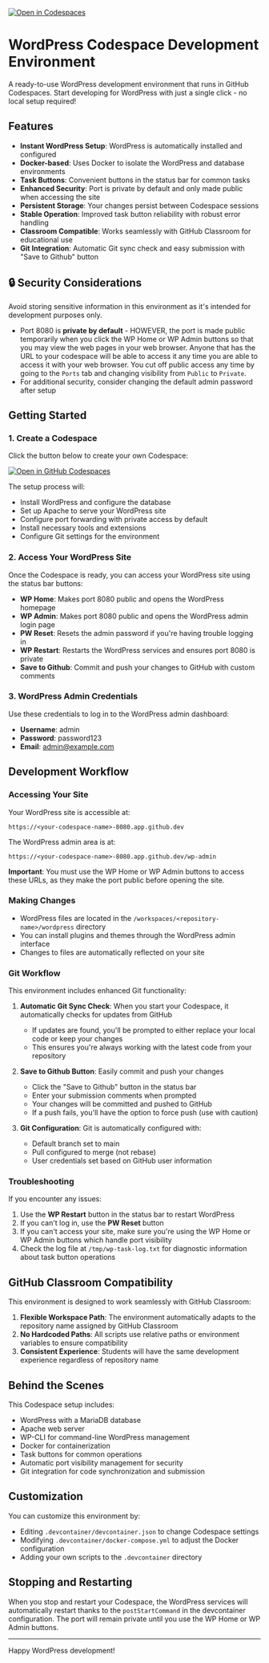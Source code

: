 [![Open in Codespaces](https://classroom.github.com/assets/launch-codespace-2972f46106e565e64193e422d61a12cf1da4916b45550586e14ef0a7c637dd04.svg)](https://classroom.github.com/open-in-codespaces?assignment_repo_id=18605320)
# WordPress Codespace Development Environment

A ready-to-use WordPress development environment that runs in GitHub Codespaces. Start developing for WordPress with just a single click - no local setup required!

## Features

- **Instant WordPress Setup**: WordPress is automatically installed and configured
- **Docker-based**: Uses Docker to isolate the WordPress and database environments
- **Task Buttons**: Convenient buttons in the status bar for common tasks
- **Enhanced Security**: Port is private by default and only made public when accessing the site
- **Persistent Storage**: Your changes persist between Codespace sessions
- **Stable Operation**: Improved task button reliability with robust error handling
- **Classroom Compatible**: Works seamlessly with GitHub Classroom for educational use
- **Git Integration**: Automatic Git sync check and easy submission with "Save to Github" button

## 🔒 Security Considerations

Avoid storing sensitive information in this environment as it's intended for development purposes only.

- Port 8080 is **private by default** - HOWEVER, the port is made public temporarily when you click the WP Home or WP Admin buttons so that you may view the web pages in your web browser. Anyone that has the URL to your codespace will be able to access it any time you are able to access it with your web browser. You cut off public access any time by going to the `Ports` tab and changing visibility from `Public` to `Private`.
- For additional security, consider changing the default admin password after setup



## Getting Started

### 1. Create a Codespace

Click the button below to create your own Codespace:

[![Open in GitHub Codespaces](https://github.com/codespaces/badge.svg)](https://github.com/codespaces/new?hide_repo_select=true&ref=main&repo=586814971&devcontainer_path=.devcontainer%2Fdevcontainer.json&location=WestEurope)

The setup process will:
- Install WordPress and configure the database
- Set up Apache to serve your WordPress site
- Configure port forwarding with private access by default
- Install necessary tools and extensions
- Configure Git settings for the environment

### 2. Access Your WordPress Site

Once the Codespace is ready, you can access your WordPress site using the status bar buttons:

- **WP Home**: Makes port 8080 public and opens the WordPress homepage
- **WP Admin**: Makes port 8080 public and opens the WordPress admin login page
- **PW Reset**: Resets the admin password if you're having trouble logging in
- **WP Restart**: Restarts the WordPress services and ensures port 8080 is private
- **Save to Github**: Commit and push your changes to GitHub with custom comments

### 3. WordPress Admin Credentials

Use these credentials to log in to the WordPress admin dashboard:

- **Username**: admin
- **Password**: password123
- **Email**: admin@example.com

## Development Workflow

### Accessing Your Site

Your WordPress site is accessible at:
```
https://<your-codespace-name>-8080.app.github.dev
```

The WordPress admin area is at:
```
https://<your-codespace-name>-8080.app.github.dev/wp-admin
```

**Important**: You must use the WP Home or WP Admin buttons to access these URLs, as they make the port public before opening the site.

### Making Changes

- WordPress files are located in the `/workspaces/<repository-name>/wordpress` directory
- You can install plugins and themes through the WordPress admin interface
- Changes to files are automatically reflected on your site

### Git Workflow

This environment includes enhanced Git functionality:

1. **Automatic Git Sync Check**: When you start your Codespace, it automatically checks for updates from GitHub
   - If updates are found, you'll be prompted to either replace your local code or keep your changes
   - This ensures you're always working with the latest code from your repository

2. **Save to Github Button**: Easily commit and push your changes
   - Click the "Save to Github" button in the status bar
   - Enter your submission comments when prompted
   - Your changes will be committed and pushed to GitHub
   - If a push fails, you'll have the option to force push (use with caution)

3. **Git Configuration**: Git is automatically configured with:
   - Default branch set to main
   - Pull configured to merge (not rebase)
   - User credentials set based on GitHub user information

### Troubleshooting

If you encounter any issues:

1. Use the **WP Restart** button in the status bar to restart WordPress
2. If you can't log in, use the **PW Reset** button
3. If you can't access your site, make sure you're using the WP Home or WP Admin buttons which handle port visibility
4. Check the log file at `/tmp/wp-task-log.txt` for diagnostic information about task button operations

## GitHub Classroom Compatibility

This environment is designed to work seamlessly with GitHub Classroom:

1. **Flexible Workspace Path**: The environment automatically adapts to the repository name assigned by GitHub Classroom
2. **No Hardcoded Paths**: All scripts use relative paths or environment variables to ensure compatibility
3. **Consistent Experience**: Students will have the same development experience regardless of repository name

## Behind the Scenes

This Codespace setup includes:

- WordPress with a MariaDB database
- Apache web server
- WP-CLI for command-line WordPress management
- Docker for containerization
- Task buttons for common operations
- Automatic port visibility management for security
- Git integration for code synchronization and submission

## Customization

You can customize this environment by:

- Editing `.devcontainer/devcontainer.json` to change Codespace settings
- Modifying `.devcontainer/docker-compose.yml` to adjust the Docker configuration
- Adding your own scripts to the `.devcontainer` directory

## Stopping and Restarting

When you stop and restart your Codespace, the WordPress services will automatically restart thanks to the `postStartCommand` in the devcontainer configuration. The port will remain private until you use the WP Home or WP Admin buttons.

---

Happy WordPress development!
